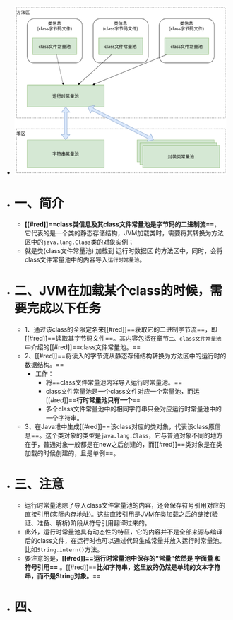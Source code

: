 - ![常量池.png](../assets/常量池_1684832361384_0.png)
- # 一、简介
	- **[[#red]]==class类信息及其class文件常量池是字节码的二进制流==**，它代表的是一个类的静态存储结构，JVM加载类时，需要将其转换为方法区中的`java.lang.Class`类的对象实例；
	- 就是类(class文件常量池)  加载到  运行时数据区  的方法区中，同时，会将class文件常量池中的内容导入`运行时常量池`。
- # 二、JVM在加载某个class的时候，需要完成以下任务
	- 1、通过该class的全限定名来[[#red]]==获取它的二进制字节流==，即[[#red]]==读取其字节码文件==。其内容包括在章节`二、class文件常量池`中介绍的[[#red]]==class文件常量池。==
	- 2、[[#red]]==将读入的字节流从静态存储结构转换为方法区中的运行时的数据结构。==
		- 工作：
			- 将==class文件常量池内容导入运行时常量池。==
			- class文件常量池是一个class文件对应一个常量池，而运[[#red]]==**行时常量池只有一个**==
			- 多个class文件常量池中的相同字符串只会对应运行时常量池中的一个字符串。
	- 3、在Java堆中生成[[#red]]==该class对应的类对象，代表该class原信息==。这个类对象的类型是`java.lang.Class`，它与普通对象不同的地方在于，普通对象一般都是在new之后创建的，而[[#red]]==类对象是在类加载的时候创建的，且是单例==。
- # 三、注意
	- 运行时常量池除了导入class文件常量池的内容，还会保存符号引用对应的直接引用(实际内存地址)。这些直接引用是JVM在类加载之后的链接(验证、准备、解析)阶段从符号引用翻译过来的。
	- 此外，运行时常量池具有动态性的特征，它的内容并不是全部来源与编译后的class文件，在运行时也可以通过代码生成常量并放入运行时常量池。比如`String.intern()`方法。
	- 要注意的是，**[[#red]]==运行时常量池中保存的“常量”依然是 字面量 和 符号引用==** 。[[#red]]==**比如字符串，这里放的仍然是单纯的文本字符串，而不是String对象。**==
- # 四、